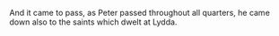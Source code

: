 And it came to pass, as Peter passed throughout all quarters, he came down also to the saints which dwelt at Lydda.
